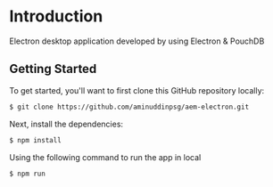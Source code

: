 # Introduction

Electron desktop application developed by using Electron & PouchDB

## Getting Started

To get started, you'll want to first clone this GitHub repository locally:

```bash
$ git clone https://github.com/aminuddinpsg/aem-electron.git
```
Next, install the dependencies:

```bash
$ npm install
```

Using the following command to run the app in local
```bash
$ npm run
```
